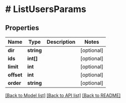 # # ListUsersParams

## Properties

Name | Type | Description | Notes
------------ | ------------- | ------------- | -------------
**dir** | **string** |  | [optional]
**ids** | **int[]** |  | [optional]
**limit** | **int** |  | [optional]
**offset** | **int** |  | [optional]
**order** | **string** |  | [optional]

[[Back to Model list]](../../README.md#models) [[Back to API list]](../../README.md#endpoints) [[Back to README]](../../README.md)
